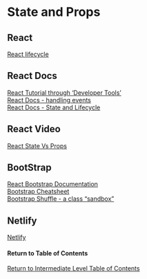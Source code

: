 # State and Props

## React

[React lifecycle](https://medium.com/@joshuablankenshipnola/react-component-lifecycle-events-cb77e670a093) <br>

## React Docs

[React Tutorial through ‘Developer Tools’](https://reactjs.org/tutorial/tutorial.html) <br>
[React Docs - handling events](https://reactjs.org/docs/handling-events.html) <br>
[React Docs - State and Lifecycle](https://reactjs.org/docs/state-and-lifecycle.html) <br>

## React Video

[React State Vs Props](https://www.youtube.com/watch?v=IYvD9oBCuJI) <br>

## BootStrap

[React Bootstrap Documentation](https://react-bootstrap.github.io/) <br>
[Bootstrap Cheatsheet](https://getbootstrap.com/docs/5.0/examples/cheatsheet/) <br>
[Bootstrap Shuffle - a class “sandbox”](https://bootstrapshuffle.com/classes) <br>

## Netlify

[Netlify](https://www.netlify.com/) <br>


#### Return to Table of Contents
[Return to Intermediate Level Table of Contents](https://github.com/TraceDugar/reading-notes/blob/main/301/toc.md)
